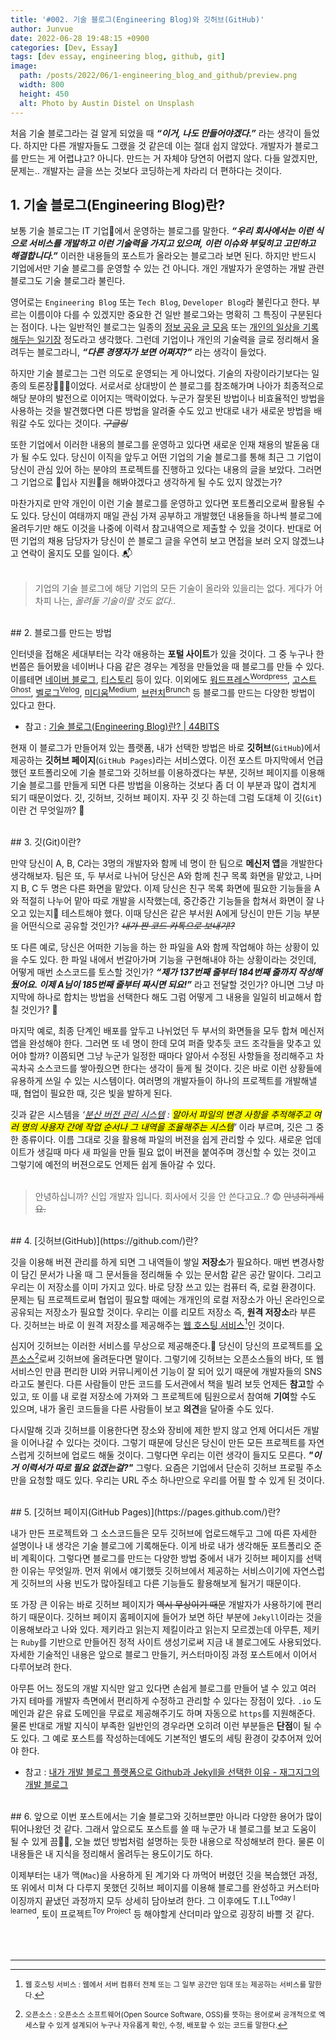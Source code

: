 ```yaml
---
title: '#002. 기술 블로그(Engineering Blog)와 깃허브(GitHub)'
author: Junvue
date: 2022-06-28 19:48:15 +0900
categories: [Dev, Essay]
tags: [dev essay, engineering blog, github, git]
image:
  path: /posts/2022/06/1-engineering_blog_and_github/preview.png
  width: 800
  height: 450
  alt: Photo by Austin Distel on Unsplash
---
```


처음 기술 블로그라는 걸 알게 되었을 때 **_“이거, 나도 만들어야겠다.”_** 라는 생각이 들었다. 하지만 다른 개발자들도 그랬을 것 같은데 이는 절대 쉽지 않았다. 개발자가 블로그를 만드는 게 어렵냐고? 아니다. 만드는 거 자체야 당연히 어렵지 않다. 다들 알겠지만, 문제는.. 개발자는 글을 쓰는 것보다 코딩하는게 차라리 더 편하다는 것이다.

## 1. 기술 블로그(Engineering Blog)란?

보통 기술 블로그는 IT 기업🏢에서 운영하는 블로그를 말한다. **_“우리 회사에서는 이런 식으로 서비스를 개발하고 이런 기술력을 가지고 있으며, 이런 이슈와 부딪히고 고민하고 해결합니다.”_** 이러한 내용들의 포스트가 올라오는 블로그라 보면 된다. 하지만 반드시 기업에서만 기술 블로그를 운영할 수 있는 건 아니다. 개인 개발자가 운영하는 개발 관련 블로그도 기술 블로그라 불린다.

영어로는 `Engineering Blog` 또는 `Tech Blog`, `Developer Blog`라 불린다고 한다. 부르는 이름이야 다를 수 있겠지만 중요한 건 일반 블로그와는 명확히 그 특징이 구분된다는 점이다. 나는 일반적인 블로그는 일종의 <u>정보 공유 글 모음</u> 또는 <u>개인의 일상을 기록해두는 일기장</u> 정도라고 생각했다. 그런데 기업이나 개인의 기술력을 글로 정리해서 올려두는 블로그라니, **_“다른 경쟁자가 보면 어쩌지?”_** 라는 생각이 들었다.

하지만 기술 블로그는 그런 의도로 운영되는 게 아니었다. 기술의 자랑이라기보다는 일종의 토론장🙋🏻‍♂️이었다. 서로서로 상대방이 쓴 블로그를 참조해가며 나아가 최종적으로 해당 분야의 발전으로 이어지는 맥락이었다. 누군가 잘못된 방법이나 비효율적인 방법을 사용하는 것을 발견했다면 다른 방법을 알려줄 수도 있고 반대로 내가 새로운 방법을 배워갈 수도 있다는 것이다. _~~구글링~~_

또한 기업에서 이러한 내용의 블로그를 운영하고 있다면 새로운 인재 채용의 발돋움 대가 될 수도 있다. 당신이 이직을 앞두고 어떤 기업의 기술 블로그를 통해 최근 그 기업이 당신이 관심 있어 하는 분야의 프로젝트를 진행하고 있다는 내용의 글을 보았다. 그러면 그 기업으로 💎입사 지원💎을 해봐야겠다고 생각하게 될 수도 있지 않겠는가?

마찬가지로 만약 개인이 이런 기술 블로그를 운영하고 있다면 포트폴리오로써 활용될 수도 있다. 당신이 여태까지 매일 관심 가져 공부하고 개발했던 내용들을 하나씩 블로그에 올려두기만 해도 이것을 나중에 이력서 참고내역으로 제출할 수 있을 것이다. 반대로 어떤 기업의 채용 담당자가 당신이 쓴 블로그 글을 우연히 보고 면접을 보러 오지 않겠느냐고 연락이 올지도 모를 일이다. 📬
<br /><br />

> 기업의 기술 블로그에 해당 기업의 모든 기술이 올라와 있을리는 없다. 게다가 어차피 나는, _올려둘 기술이랄 것도 없다.._

<br />
## 2. 블로그를 만드는 방법

인터넷을 접해온 세대부터는 각각 애용하는 **포털 사이트**가 있을 것이다. 그 중 누구나 한 번쯤은 들어봤을 네이버나 다음 같은 경우는 계정을 만들었을 때 블로그를 만들 수 있다. 이를테면 [네이버 블로그](https://section.blog.naver.com/), [티스토리](https://www.tistory.com/) 등이 있다. 이외에도 [워드프레스<sup>Wordpress</sup>](https://wordpress.com/ko/), [고스트<sup>Ghost</sup>](https://ghost.org/), [벨로그<sup>Velog</sup>](https://velog.io/), [미디움<sup>Medium</sup>](https://medium.com/), [브런치<sup>Brunch</sup>](https://brunch.co.kr/) 등 블로그를 만드는 다양한 방법이 있다고 한다.

- 참고 : [기술 블로그(Engineering Blog)란? &#124; 44BITS](https://www.44bits.io/ko/keyword/engineering-blog)

현재 이 블로그가 만들어져 있는 플랫폼, 내가 선택한 방법은 바로 **깃허브**(`GitHub`)에서 제공하는 **깃허브 페이지**(`GitHub Pages`)라는 서비스였다. 이전 포스트 마지막에서 언급했던 포트폴리오에 기술 블로그와 깃허브를 이용하겠다는 부분, 깃허브 페이지를 이용해 기술 블로그를 만들게 되면 다른 방법을 이용하는 것보다 좀 더 이 부분과 많이 겹치게 되기 때문이었다. 깃, 깃허브, 깃허브 페이지. 자꾸 깃 깃 하는데 그럼 도대체 이 깃(`Git`)이란 건 무엇일까? 🤔

<br />
## 3. 깃(Git)이란?

만약 당신이 A, B, C라는 3명의 개발자와 함께 네 명이 한 팀으로 **메신저 앱**을 개발한다 생각해보자. 팀은 또, 두 부서로 나뉘어 당신은 A와 함께 친구 목록 화면을 맡았고, 나머지 B, C 두 명은 다른 화면을 맡았다. 이제 당신은 친구 목록 화면에 필요한 기능들을 A와 적절히 나누어 맡아 따로 개발을 시작했는데, 중간중간 기능들을 합쳐서 화면이 잘 나오고 있는지📲 테스트해야 했다. 이때 당신은 같은 부서원 A에게 당신이 만든 기능 부분을 어떤식으로 공유할 것인가? _~~내가 짠 코드 카톡으로 보내기!?~~_

또 다른 예로, 당신은 어떠한 기능을 하는 한 파일을 A와 함께 작업해야 하는 상황이 있을 수도 있다. 한 파일 내에서 번갈아가며 기능을 구현해내야 하는 상황이라는 것인데, 어떻게 매번 소스코드를 토스할 것인가? **_“제가 137번째 줄부터 184번째 줄까지 작성해뒀어요. 이제 A님이 185번째 줄부터 짜시면 되요!”_** 라고 전달할 것인가? 아니면 그냥 마지막에 하나로 합치는 방법을 선택한다 해도 그럼 어떻게 그 내용을 일일히 비교해서 합칠 것인가? 🫢

마지막 예로, 최종 단계인 배포를 앞두고 나뉘었던 두 부서의 화면들을 모두 합쳐 메신저 앱을 완성해야 한다. 그러면 또 네 명이 한데 모여 퍼즐 맞추듯 코드 조각들을 맞추고 있어야 할까? 이쯤되면 그냥 누군가 일정한 때마다 알아서 수정된 사항들을 정리해주고 차곡차곡 소스코드를 쌓아줬으면 한다는 생각이 들게 될 것이다. 깃은 바로 이런 상황들에 유용하게 쓰일 수 있는 시스템이다. 여러명의 개발자들이 하나의 프로젝트를 개발해낼 때, 협업이 필요한 때, 깃은 빛을 발하게 된다.

깃과 같은 시스템을 _‘<u>분산 버전 관리 시스템</u> : <mark>알아서 파일의 변경 사항을 추적해주고 여러 명의 사용자 간에 작업 순서나 그 내역을 조율해주는 시스템</mark>’_ 이라 부르며, 깃은 그 중 한 종류이다. 이름 그대로 깃을 활용해 파일의 버젼을 쉽게 관리할 수 있다. 새로운 업데이트가 생길때 마다 새 파일을 만들 필요 없이 버젼을 붙여주며 갱신할 수 있는 것이고 그렇기에 예전의 버젼으로도 언제든 쉽게 돌아갈 수 있다.
<br /><br />

> 안녕하십니까? 신입 개발자 입니다. 회사에서 깃을 안 쓴다고요..? 😨 <s>안녕히계세요.</s>

<br />
## 4. [깃허브(GitHub)](https://github.com/)란?

깃을 이용해 버젼 관리를 하게 되면 그 내역들이 쌓일 **저장소**가 필요하다. 매번 변경사항이 담긴 문서가 나올 때 그 문서들을 정리해둘 수 있는 문서함 같은 공간 말이다. 그리고 우리는 이 저장소를 이미 가지고 있다. 바로 당장 쓰고 있는 컴퓨터 즉, 로컬 환경이다. 문제는 팀 프로젝트로써 협업이 필요할 때에는 개개인의 로컬 저장소가 아닌 온라인으로 공유되는 저장소가 필요할 것이다. 우리는 이를 리모트 저장소 즉, **원격 저장소**라 부른다. 깃허브는 바로 이 원격 저장소를 제공해주는 <u>웹 호스팅 서비스</u>[^fnt1]인 것이다.

심지어 깃허브는 이러한 서비스를 무상으로 제공해준다.💸 당신이 당신의 프로젝트를 <u>오픈소스</u>[^fnt2]로써 깃허브에 올려둔다면 말이다. 그렇기에 깃허브는 오픈소스들의 바다, 또 웹 서비스인 만큼 편리한 UI와 커뮤니케이션 기능이 잘 되어 있기 때문에 개발자들의 SNS라고도 불린다. 다른 사람들이 만든 코드를 도서관에서 책을 빌려 보듯 언제든 **참고**할 수 있고, 또 이를 내 로컬 저장소에 가져와 그 프로젝트에 팀원으로서 참여해 **기여**할 수도 있으며, 내가 올린 코드들을 다른 사람들이 보고 **의견**을 달아줄 수도 있다.

다시말해 깃과 깃허브를 이용한다면 장소와 장비에 제한 받지 않고 언제 어디서든 개발을 이어나갈 수 있다는 것이다. 그렇기 때문에 당신은 당신이 만든 모든 프로젝트를 자연스럽게 깃허브에 업로드 해둘 것이다. 그렇다면 우리는 이런 생각이 들지도 모른다. **_"이거 이력서가 따로 필요 없겠는걸?"_** 그렇다. 요즘은 기업에서 단순히 깃허브 프로필 주소만을 요청할 때도 있다. 우리는 URL 주소 하나만으로 우리를 어필 할 수 있게 된 것이다.

<br />
## 5. [깃허브 페이지(GitHub Pages)](https://pages.github.com/)란?

내가 만든 프로젝트와 그 소스코드들은 모두 깃허브에 업로드해두고 그에 따른 자세한 설명이나 내 생각은 기술 블로그에 기록해둔다. 이게 바로 내가 생각해둔 포트폴리오 준비 계획이다. 그렇다면 블로그를 만드는 다양한 방법 중에서 내가 깃허브 페이지를 선택한 이유는 무엇일까. 먼저 위에서 얘기했듯 깃허브에서 제공하는 서비스이기에 자연스럽게 깃허브의 사용 빈도가 많아질테고 다른 기능들도 활용해보게 될거기 때문이다. 

또 가장 큰 이유는 바로 깃허브 페이지가 ~~역시 무상이기 때문~~ 개발자가 사용하기에 편리하기 때문이다. 깃허브 페이지 홈페이지에 들어가 보면 하단 부분에 `Jekyll`이라는 것을 이용해보라고 나와 있다. 제키라고 읽는지 제킬이라고 읽는지 모르겠는데 아무튼, 제키는 `Ruby`를 기반으로 만들어진 정적 사이트 생성기로써 지금 내 블로그에도 사용되었다. 자세한 기술적인 내용은 앞으로 블로그 만들기, 커스터마이징 과정 포스트에서 이어서 다루어보려 한다.

아무튼 어느 정도의 개발 지식만 알고 있다면 손쉽게 블로그를 만들어 낼 수 있고 여러 가지 테마를 개발자 측면에서 편리하게 수정하고 관리할 수 있다는 장점이 있다. `.io` 도메인과 같은 유료 도메인을 무료로 제공해주기도 하며 자동으로 `https`를 지원해준다. 물론 반대로 개발 지식이 부족한 일반인의 경우라면 오히려 이런 부분들은 **단점**이 될 수도 있다. 그 예로 포스트를 작성하는데에도 기본적인 별도의 세팅 환경이 갖추어져 있어야 한다.

- 참고 : [내가 개발 블로그 플랫폼으로 Github과 Jekyll을 선택한 이유 - 재그지그의 개발 블로그](https://wormwlrm.github.io/2018/07/07/Why-I-select-Github-and-Jekyll-for-my-development-blog.html?utm_medium=share)

<br />
## 6. 앞으로
이번 포스트에서는 기술 블로그와 깃허브뿐만 아니라 다양한 용어가 많이 튀어나왔던 것 같다. 그래서 앞으로도 포스트를 쓸 때 누군가 내 블로그를 보고 도움이 될 수 있게 끔🙏🏻, 오늘 썼던 방법처럼 설명하는 듯한 내용으로 작성해보려 한다. 물론 이 내용들은 내 지식을 정리해서 올려두는 용도이기도 하다.

이제부터는 내가 맥(`Mac`)을 사용하게 된 계기와 다 까먹어 버렸던 깃을 복습했던 과정, 또 위에서 미쳐 다 다루지 못했던 깃허브 페이지를 이용해 블로그를 완성하고 커스터마이징까지 끝냈던 과정까지 모두 상세히 담아보려 한다. 그 이후에도 T.I.L<sup>Today I learned</sup>, 토이 프로젝트<sup>Toy Project</sup> 등 해야할게 산더미라 앞으로 굉장히 바쁠 것 같다.
<br /><br /><br /><br />

---
[^fnt1]: <small>웹 호스팅 서비스 : 웹에서 서버 컴퓨터 전체 또는 그 일부 공간만 임대 또는 제공하는 서비스를 말한다.</small>
[^fnt2]: <small>오픈소스 : 오픈소스 소프트웨어(Open Source Software, OSS)를 뜻하는 용어로써 공개적으로 엑세스할 수 있게 설계되어 누구나 자유롭게 확인, 수정, 배포할 수 있는 코드를 말한다.</small>